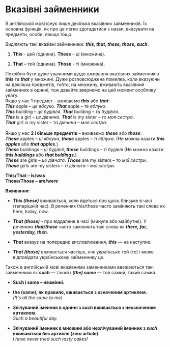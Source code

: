 # Вказівні займенники 

В англійській мові існує лише декілька вказівних займенників. Їх основна функція, як про це легко здогадатися з назви, вказувати на предмети, особи, явища тощо.

Виділяють такі вказівні займенники: <b><i>this, that, these, those, such</i></b>.

1. <b>This</b> - цей (однина). <b>These</b> – ці (множина). 

2. <b>That</b> – той (однина). <b>Those</b> - ті (множина).

Потрібно бути дуже уважними щодо вживання вказівних займенників <b><i>this</i></b> та <b><i>that</i></b> у множині. Дуже розповсюджена помилка, коли вказуючи на декілька предметів, тобто, на множину, вживають вказівний займенник в однині, тож давайте звернемо на цей момент особливу увагу.<br>
Якщо у нас 1 предмет – вживаємо <b><i>this</i></b> або <b><i>that</i></b>:<br> 
<b><i>This</i></b> apple – <i>це яблуко</i>. <b><i>That</i></b> apple – <i>те яблуко</i>.<br>
<b><i>This</i></b> building – <i>ця будівля</i>. <b><i>That</i></b> building – <i>та будівля</i>.<br>
<b><i>This</i></b> is a girl – <i>це дівчина</i>. <b><i>That</i></b> is my sister – <i>то моя сестра</i>. <br> <b><i>That</i></b> girl is my sister – <i>та дівчина – моя сестра</i>.
<br>
<br>
Якщо у нас <b>2 і більше предметів</b> – вживаємо <b><i>these</i></b> або <b><i>those</i></b>:<br>
<b><i>These</i></b> apples – <i>ці яблука</i>, <b><i>those</i></b> apples – <i>ті яблука</i>. (Не можна казати <b><i>this apples</i></b> або <b><i>that apples</i></b>.)<br>
<b><i>These</i></b> buildings – <i>ці будівлі</i>, <b><i>those</i></b> buildings – <i>ті будівлі</i> (Не можна казати <b><i>this buildings</i></b> або <b><i>that buldings</i></b>.)<br>
<b><i>These</i></b> are girls – <i>це дівчата</i>. <b><i>Those</i></b> are my sisters – <i>то мої сестри</i>.<br>
<b><i>Those</i></b> girls are my sisters – <i>ті дівчата – мої сестри</i>.<br>

<span class="p1"><b>This/That – is/was</b></span><br>
<span class="p1"><b>These/Those – are/were</b></span><br>


<span class="p1"><b>Вживання:</b></span>
- <b><i>This (these)</i></b> вживається, коли йдеться про щось близьке в часі (теперішній час). В реченнях this/these часто заміняють такі слова як here, today, now.

- <b><i>That (those)</i></b>  - про віддалене в часі (минуле або майбутнє). У реченнях <b><i>that/those</i></b> часто заміняють такі слова як <b><i>there, far, yesterday, then</i></b>.

- <b><i>That</i></b> вказує на попереднє висловлювання, <b><i>this</i></b> — на наступне.

- <b><i>That (those)</i></b> вживається частіше, ніж українське той (те) і  може відповідати українському займеннику це.<br>

Також в англійській мові вказівними заменниками вважаються такі займенники як <b><i>such</i></b> — такий і <b><i>(the) same</i></b> — той самий, такий самий. <br>

* <b>Such i same – незмінні.</b>

* <b>the (same), як правило, вживається з означеним артиклем.</b><br>
<i>(It's all the same to me)</i>

* <b>Злічуваний іменник в однині з <i>such</i> вживається з неозначеним артиклем.</b><br>
<i>Such a beautiful day.</i> 

* <b>Злічуваний іменник в множині або незлічуваний іменник з <i>such</i> вживаються без артикля (zero article).</b><br>
 <i>I have never tried such tasty cakes!</i>
